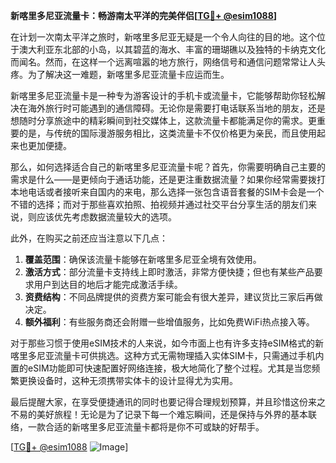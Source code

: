 **新喀里多尼亚流量卡：畅游南太平洋的完美伴侣[[TG💪+ @esim1088](https://t.me/s/esim1088)]**

在计划一次南太平洋之旅时，新喀里多尼亚无疑是一个令人向往的目的地。这个位于澳大利亚东北部的小岛，以其碧蓝的海水、丰富的珊瑚礁以及独特的卡纳克文化而闻名。然而，在这样一个远离喧嚣的地方旅行，网络信号和通信问题常常让人头疼。为了解决这一难题，新喀里多尼亚流量卡应运而生。

新喀里多尼亚流量卡是一种专为游客设计的手机卡或流量卡，它能够帮助你轻松解决在海外旅行时可能遇到的通信障碍。无论你是需要打电话联系当地的朋友，还是想随时分享旅途中的精彩瞬间到社交媒体上，这款流量卡都能满足你的需求。更重要的是，与传统的国际漫游服务相比，这类流量卡不仅价格更为亲民，而且使用起来也更加便捷。

那么，如何选择适合自己的新喀里多尼亚流量卡呢？首先，你需要明确自己主要的需求是什么——是更倾向于通话功能，还是更注重数据流量？如果你经常需要拨打本地电话或者接听来自国内的来电，那么选择一张包含语音套餐的SIM卡会是一个不错的选择；而对于那些喜欢拍照、拍视频并通过社交平台分享生活的朋友们来说，则应该优先考虑数据流量较大的选项。

此外，在购买之前还应当注意以下几点：
1. **覆盖范围**：确保该流量卡能够在新喀里多尼亚全境有效使用。
2. **激活方式**：部分流量卡支持线上即时激活，非常方便快捷；但也有某些产品要求用户到达目的地后才能完成激活手续。
3. **资费结构**：不同品牌提供的资费方案可能会有很大差异，建议货比三家后再做决定。
4. **额外福利**：有些服务商还会附赠一些增值服务，比如免费WiFi热点接入等。

对于那些习惯于使用eSIM技术的人来说，如今市面上也有许多支持eSIM格式的新喀里多尼亚流量卡可供挑选。这种方式无需物理插入实体SIM卡，只需通过手机内置的eSIM功能即可快速配置好网络连接，极大地简化了整个过程。尤其是当您频繁更换设备时，这种无须携带实体卡的设计显得尤为实用。

最后提醒大家，在享受便捷通讯的同时也要记得合理规划预算，并且珍惜这份来之不易的美好旅程！无论是为了记录下每一个难忘瞬间，还是保持与外界的基本联络，一款合适的新喀里多尼亚流量卡都将是你不可或缺的好帮手。

[[TG💪+ @esim1088](https://t.me/s/esim1088) ![Image](https://i.postimg.cc/4NQfJmqS/Snipaste-2025-05-13-00-14-12.png)]